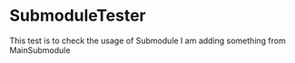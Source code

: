# SubmoduleTester
This test is to check the usage of Submodule
I am adding something from MainSubmodule
